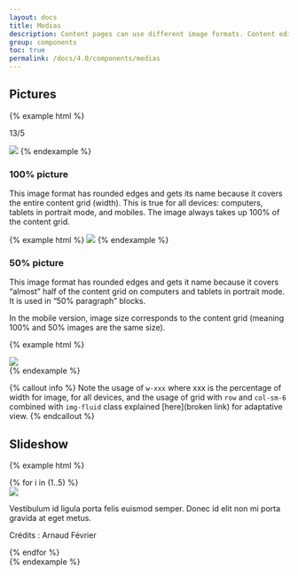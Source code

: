 ```yaml
---
layout: docs
title: Medias
description: Content pages can use different image formats. Content editors can choose from the following options > illustrations, packshots and photo essays produced by SNCF.
group: components
toc: true
permalink: /docs/4.0/components/medias
---
```


## Pictures

{% example html %}
<p class="text-center">13/5</p>
<img class="w-100 rounded" src="https://dummyimage.com/656x253/000/fff" />
{% endexample %}

### 100% picture

This image format has rounded edges and gets its name because it covers the entire content grid (width). This is true for all devices: computers, tablets in portrait mode, and mobiles. The image always takes up 100% of the content grid.

{% example html %}
<img class="img-fluid rounded" src="https://dummyimage.com/1920x1080/000/fff" />
{% endexample %}

### 50% picture

This image format has rounded edges and gets it name because it covers “almost” half of the content grid on computers and tablets in portrait mode. It is used in “50% paragraph” blocks.

In the mobile version, image size corresponds to the content grid (meaning 100% and 50% images are the same size).

{% example html %}
<div class="row">
  <div class="col-sm-6">
    <img class="img-fluid rounded" src="https://dummyimage.com/1920x1080/000/fff" />
  </div>
</div>
{% endexample %}

{% callout info %}
Note the usage of `w-xxx` where xxx is the percentage of width for image, for all devices, and the usage of grid with `row` and `col-sm-6` combined with `img-fluid` class explained [here](broken link) for adaptative view.
{% endcallout %}


## Slideshow

{% example html %}
<div class="swiper slideshow" data-component="slideshow">
  <div class="swiper-container" data-role="container">
    <!-- Additional required wrapper -->
    <div class="swiper-wrapper">
      {% for i in (1..5) %}
      <div class="swiper-slide">
        <img class="w-100 mb-4 rounded" src="https://dummyimage.com/656x394/000/fff" />
        <p class="mb-2">Vestibulum id ligula porta felis euismod semper. Donec id elit non mi porta gravida at eget metus.</p>
        <p class="mb-0 text-xs">Crédits : Arnaud Février</p>
      </div>
      {% endfor %}     
    </div>
  </div>
  <div class="swiper-pagination mt-3 mt-md-4 text-primary" data-role="pagination"></div>
  <div class="swiper-buttons">
    <div class="swiper-button-prev" data-role="button-prev"><i class="icons-arrow-prev icons-size-x75"></i></div>
    <div class="swiper-button-next" data-role="button-next"><i class="icons-arrow-next icons-size-x75"></i></div>
  </div>
</div>
{% endexample %}
